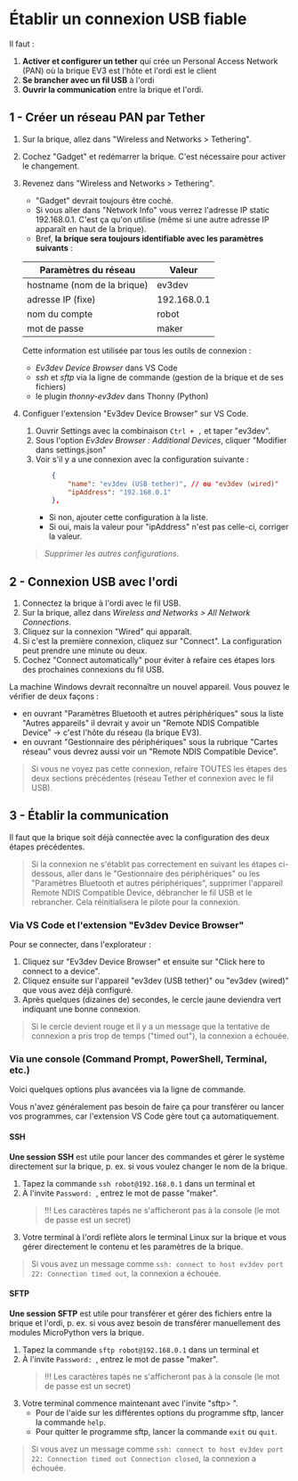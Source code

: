 # Établir un connexion USB fiable

Il faut :

1. **Activer et configurer un tether** qui crée un Personal Access Network (PAN) où la brique EV3 est l'hôte et l'ordi est le client
1. **Se brancher avec un fil USB** à l'ordi
1. **Ouvrir la communication** entre la brique et l'ordi.


## 1 - Créer un réseau PAN par Tether

1. Sur la brique, allez dans "Wireless and Networks > Tethering".
1. Cochez "Gadget" et redémarrer la brique. C'est nécessaire pour activer le changement.
1. Revenez dans "Wireless and Networks > Tethering".
    * "Gadget" devrait toujours être coché. 
    * Si vous aller dans "Network Info" vous verrez l'adresse IP static 192.168.0.1. C'est ça qu'on utilise (même si une autre adresse IP apparaît en haut de la brique). 
    * Bref, **la brique sera toujours identifiable avec les paramètres suivants** :

    Paramètres du réseau | Valeur
    --- | ---
    hostname (nom de la brique) | ev3dev
    adresse IP (fixe) | 192.168.0.1
    nom du compte | robot
    mot de passe | maker

    Cette information est utilisée par tous les outils de connexion :
    * *Ev3dev Device Browser* dans VS Code
    * *ssh* et *sftp* via la ligne de commande (gestion de la brique et de ses fichiers)
    * le plugin *thonny-ev3dev* dans Thonny (Python)

1. Configuer l'extension "Ev3dev Device Browser" sur VS Code.
    1. Ouvrir Settings avec la combinaison `Ctrl + ,` et taper "ev3dev".
    1. Sous l'option *Ev3dev Browser : Additional Devices*, cliquer "Modifier dans settings.json"
    1. Voir s'il y a une connexion avec la configuration suivante :
        ```json
            {
                "name": "ev3dev (USB tether)", // ou "ev3dev (wired)"
                "ipAddress": "192.168.0.1"
            },
        ```
        * Si non, ajouter cette configuration à la liste.
        * Si oui, mais la valeur pour "ipAddress" n'est pas celle-ci, corriger la valeur.

    >*Supprimer les autres configurations*.

## 2 - Connexion USB avec l'ordi

1. Connectez la brique à l'ordi avec le fil USB.
1. Sur la brique, allez dans *Wireless and Networks > All Network Connections*.
1. Cliquez sur la connexion "Wired" qui apparaît.
1. Si c'est la première connexion, cliquez sur "Connect". La configuration peut prendre une minute ou deux.
1. Cochez "Connect automatically" pour éviter à refaire ces étapes lors des prochaines connexions du fil USB.

La machine Windows devrait reconnaître un nouvel appareil. Vous pouvez le vérifier de deux façons :
* en ouvrant "Paramètres Bluetooth et autres périphériques" sous la liste "Autres appareils" il devrait y avoir un "Remote NDIS Compatible Device" -> c'est l'hôte du réseau (la brique EV3).
* en ouvrant "Gestionnaire des périphériques" sous la rubrique "Cartes réseau" vous devrez aussi voir un "Remote NDIS Compatible Device".

>Si vous ne voyez pas cette connexion, refaire TOUTES les étapes des deux sections précédentes (réseau Tether et connexion avec le fil USB).

## 3 - Établir la communication

Il faut que la brique soit déjà connectée avec la configuration des deux étapes précédentes.

>Si la connexion ne s'établit pas correctement en suivant les étapes ci-dessous, aller dans le "Gestionnaire des périphériques" ou les "Paramètres Bluetooth et autres périphériques", supprimer l'appareil Remote NDIS Compatible Device, débrancher le fil USB et le rebrancher. Cela réinitialisera le pilote pour la connexion.

### Via VS Code et l'extension "Ev3dev Device Browser"

Pour se connecter, dans l'explorateur :
1. Cliquez sur "Ev3dev Device Browser" et ensuite sur "Click here to connect to a device". 
1. Cliquez ensuite sur l'appareil "ev3dev (USB tether)" ou "ev3dev (wired)" que vous avez déjà configuré. 
1. Après quelques (dizaines de) secondes, le cercle jaune deviendra vert indiquant une bonne connexion. 

>Si le cercle devient rouge et il y a un message que la tentative de connexion a pris trop de temps ("timed out"), la connexion a échouée.

### Via une console (Command Prompt, PowerShell, Terminal, etc.)

Voici quelques options plus avancées via la ligne de commande. 

Vous n'avez généralement pas besoin de faire ça pour transférer ou lancer vos programmes, car l'extension VS Code gère tout ça automatiquement.

#### SSH

**Une session SSH** est utile pour lancer des commandes et gérer le système directement sur la brique, p. ex. si vous voulez changer le nom de la brique. 

1. Tapez la commande `ssh robot@192.168.0.1` dans un terminal et 
1. À l'invite `Password: `, entrez le mot de passe "maker". 
    >!!! Les caractères tapés ne s'afficheront pas à la console (le mot de passe est un secret)
1. Votre terminal à l'ordi reflète alors le terminal Linux sur la brique et vous gérer directement le contenu et les paramètres de la brique.

>Si vous avez un message comme `ssh: connect to host ev3dev port 22: Connection timed out`, la connexion a échouée.

#### SFTP

**Une session SFTP** est utile pour transférer et gérer des fichiers entre la brique et l'ordi, p. ex. si vous avez besoin de transférer manuellement des modules MicroPython vers la brique.

1. Tapez la commande `sftp robot@192.168.0.1` dans un terminal et 
1. À l'invite `Password: `, entrez le mot de passe "maker". 
    >!!! Les caractères tapés ne s'afficheront pas à la console (le mot de passe est un secret) 
1. Votre terminal commence maintenant avec l'invite "sftp> ". 
    * Pour de l'aide sur les différentes options du programme sftp, lancer la commande `help`.
    * Pour quitter le programme sftp, lancer la commande `exit` ou `quit`.

>Si vous avez un message comme `ssh: connect to host ev3dev port 22: Connection timed out Connection closed`, la connexion a échouée.
